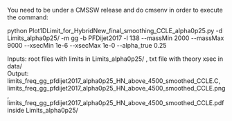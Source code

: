You need to be under a CMSSW release and do cmsenv in order to execute the command:

python Plot1DLimit_for_HybridNew_final_smoothing_CCLE_alpha0p25.py -d Limits_alpha0p25/ -m gg -b PFDijet2017 -l 138 --massMin 2000 --massMax 9000  --xsecMin 1e-6 --xsecMax 1e-0 --alpha_true 0.25

Inputs: root files with limits in Limits_alpha0p25/ , txt file with theory xsec in data/ \
Output: limits_freq_gg_pfdijet2017_alpha0p25_HN_above_4500_smoothed_CCLE.C, limits_freq_gg_pfdijet2017_alpha0p25_HN_above_4500_smoothed_CCLE.png, limits_freq_gg_pfdijet2017_alpha0p25_HN_above_4500_smoothed_CCLE.pdf inside Limits_alpha0p25/
